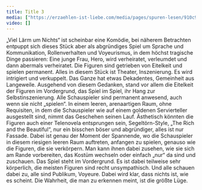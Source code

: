 ```yaml
---
title: Title 3
media: ["https://erzaehlen-ist-liebe.com/media/pages/spuren-lesen/910c9cf077-1614549470/spuren-lesen.jpeg"]
video: []
---
```


„Viel Lärm um Nichts“ ist scheinbar eine Komödie, bei näherem Betrachten entpuppt sich dieses Stück aber als abgründiges Spiel um Sprache und Kommunikation, Rollenverhalten und Voyeurismus, in dem höchst tragische Dinge passieren: Eine junge Frau, Hero, wird verheiratet, verleumdet und dann abermals verheiratet. Die Figuren sind getrieben von Eitelkeit und spielen permanent. Alles in diesem Stück ist Theater, Inszenierung. Es wird intrigiert und verkuppelt. Das Ganze hat etwas Dekadentes, Gemeinheit aus Langeweile.
Ausgehend von diesem Gedanken, stand vor allem die Eitelkeit der Figuren im Vordergrund, das Spiel im Spiel, ihr Hang zur Selbstinszenierung. Alle Schauspieler sind permanent anwesend, auch wenn sie nicht „spielen“.  In einem leeren, arenaartigen Raum, ohne Requisiten, in dem die Schauspieler wie auf einem goldenen Servierteller ausgestellt sind, nimmt das Geschehen seinen Lauf. Ästhetisch könnten die Figuren auch einer Telenovela entsprungen sein, Segeltörn-Style, „The Rich and the Beautiful“, nur ein bisschen böser und abgründiger, alles ist nur Fassade.
Dabei ist genau der Moment der Spannende, wo die Schauspieler in diesem riesigen leeren Raum auftreten, anfangen zu spielen, genauso wie die Figuren, die sie verkörpern. Man kann ihnen dabei zusehen, wie sie sich am Rande vorbereiten, das Kostüm wechseln oder einfach „nur“ da sind und zuschauen. 
Das Spiel steht im Vordergrund. Es ist dabei teilweise sehr körperlich, die meisten Figuren sind recht unsympathisch. Und alle schauen dabei zu, alle sind Publikum, Voyeure.  Dabei wird klar, dass nichts ist, wie es scheint.
Die Wahrheit, die man zu erkennen meint, ist die größte Lüge.